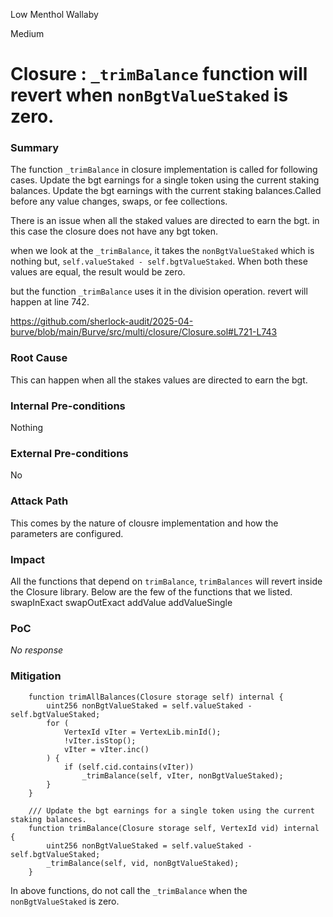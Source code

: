 Low Menthol Wallaby

Medium

# Closure : `_trimBalance` function will revert when `nonBgtValueStaked` is zero.

### Summary

The function `_trimBalance` in closure implementation is called for following cases.
Update the bgt earnings for a single token using the current staking balances.
Update the bgt earnings with the current staking balances.Called before any value changes, swaps, or fee collections.

There is an issue when all the staked values are directed to earn the bgt. in this case the closure does not have any bgt token.

when we look at the `_trimBalance`, it takes the `nonBgtValueStaked` which is nothing but, `self.valueStaked - self.bgtValueStaked`. When both these values are equal, the result would be zero.

but the function `_trimBalance` uses it in the division operation. revert will happen at line 742.

https://github.com/sherlock-audit/2025-04-burve/blob/main/Burve/src/multi/closure/Closure.sol#L721-L743


### Root Cause

This can happen when all the stakes values are directed to earn the bgt.

### Internal Pre-conditions

Nothing

### External Pre-conditions

No

### Attack Path

This comes by the nature of clousre implementation and how the parameters are configured.

### Impact

All the functions that depend on `trimBalance`, `trimBalances` will revert inside the Closure library.
Below are the few of the functions that we listed.
swapInExact
swapOutExact
addValue
addValueSingle

### PoC

_No response_

### Mitigation

```solidity
    function trimAllBalances(Closure storage self) internal {
        uint256 nonBgtValueStaked = self.valueStaked - self.bgtValueStaked;
        for (
            VertexId vIter = VertexLib.minId();
            !vIter.isStop();
            vIter = vIter.inc()
        ) {
            if (self.cid.contains(vIter))
                _trimBalance(self, vIter, nonBgtValueStaked);
        }
    }

    /// Update the bgt earnings for a single token using the current staking balances.
    function trimBalance(Closure storage self, VertexId vid) internal {
        uint256 nonBgtValueStaked = self.valueStaked - self.bgtValueStaked;
        _trimBalance(self, vid, nonBgtValueStaked);
    }
```

In above functions, do not call the `_trimBalance` when the `nonBgtValueStaked` is zero.